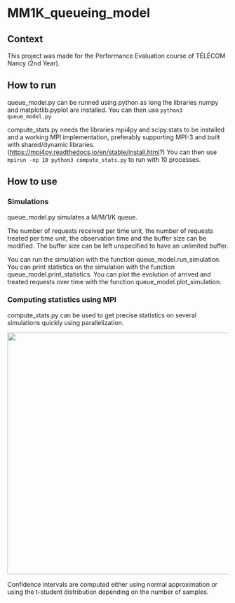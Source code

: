 # MM1K_queueing_model
## Context
This project was made for the Performance Evaluation course of TÉLÉCOM Nancy (2nd Year).

## How to run
queue_model.py can be runned using python as long the libraries numpy and matplotlib.pyplot are installed.
You can then use ```python3 queue_model.py```

compute_stats.py needs the libraries mpi4py and scipy.stats to be installed and a working MPI implementation, preferably supporting MPI-3 and built with shared/dynamic libraries. (https://mpi4py.readthedocs.io/en/stable/install.html?)
You can then use ```mpirun -np 10 python3 compute_stats.py``` to run with 10 processes.

## How to use
### Simulations
queue_model.py simulates a M/M/1/K queue.


The number of requests received per time unit, the number of requests treated per time unit, the observation time and the buffer size can be modified. The buffer size can be left unspecified to have an unlimited buffer.


You can run the simulation with the function queue_model.run_simulation.
You can print statistics on the simulation with the function queue_model.print_statistics.
You can plot the evolution of arrived and treated requests over time with the function queue_model.plot_simulation.

### Computing statistics using MPI
compute_stats.py can be used to get precise statistics on several simulations quickly using parallelization.

<img src="https://github.com/BigBaz54/MM1K_queueing_model/assets/96493391/bfe272ca-1006-4f32-9c57-d7840d0219bc.png" width="1000" height="550">

Confidence intervals are computed either using normal approximation or using the t-student distribution depending on the number of samples.